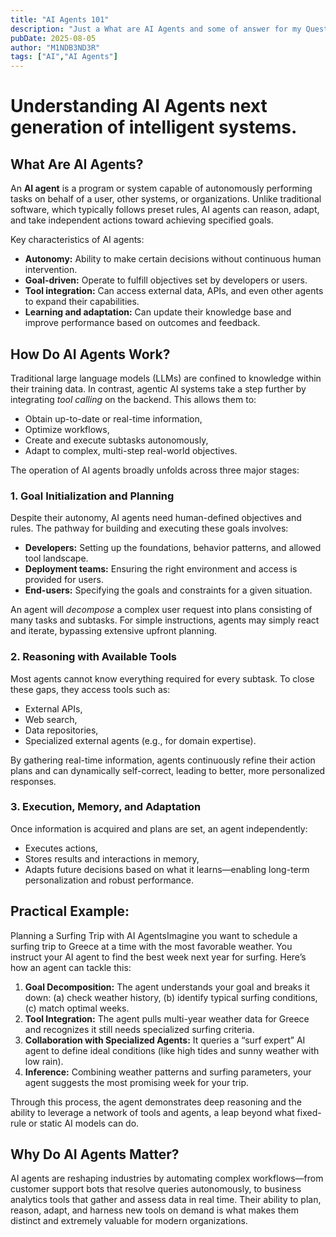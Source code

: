 ```yaml
---
title: "AI Agents 101"
description: "Just a What are AI Agents and some of answer for my Question about AI Agents and How it does work"
pubDate: 2025-08-05
author: "M1NDB3ND3R"
tags: ["AI","AI Agents"]
---
```


# Understanding AI Agents next generation of intelligent systems.

## What Are AI Agents?

An **AI agent** is a program or system capable of autonomously performing tasks on behalf of a user, other systems, or organizations. Unlike traditional software, which typically follows preset rules, AI agents can reason, adapt, and take independent actions toward achieving specified goals.

Key characteristics of AI agents:
- **Autonomy:** Ability to make certain decisions without continuous human intervention.
- **Goal-driven:** Operate to fulfill objectives set by developers or users.
- **Tool integration:** Can access external data, APIs, and even other agents to expand their capabilities.
- **Learning and adaptation:** Can update their knowledge base and improve performance based on outcomes and feedback.

## How Do AI Agents Work?

Traditional large language models (LLMs) are confined to knowledge within their training data. In contrast, agentic AI systems take a step further by integrating *tool calling* on the backend. This allows them to:
- Obtain up-to-date or real-time information,
- Optimize workflows,
- Create and execute subtasks autonomously,
- Adapt to complex, multi-step real-world objectives.

The operation of AI agents broadly unfolds across three major stages:

### 1. Goal Initialization and Planning
Despite their autonomy, AI agents need human-defined objectives and rules. The pathway for building and executing these goals involves:

- **Developers:** Setting up the foundations, behavior patterns, and allowed tool landscape.
- **Deployment teams:** Ensuring the right environment and access is provided for users.
- **End-users:** Specifying the goals and constraints for a given situation.

An agent will *decompose* a complex user request into plans consisting of many tasks and subtasks. For simple instructions, agents may simply react and iterate, bypassing extensive upfront planning.

### 2. Reasoning with Available Tools
Most agents cannot know everything required for every subtask. To close these gaps, they access tools such as:
- External APIs,
- Web search,
- Data repositories,
- Specialized external agents (e.g., for domain expertise).

By gathering real-time information, agents continuously refine their action plans and can dynamically self-correct, leading to better, more personalized responses.

### 3. Execution, Memory, and Adaptation
Once information is acquired and plans are set, an agent independently:
- Executes actions,
- Stores results and interactions in memory,
- Adapts future decisions based on what it learns—enabling long-term personalization and robust performance.

## Practical Example: 
Planning a Surfing Trip with AI AgentsImagine you want to schedule a surfing trip to Greece at a time with the most favorable weather. You instruct your AI agent to find the best week next year for surfing. Here’s how an agent can tackle this:

1. **Goal Decomposition:** The agent understands your goal and breaks it down: (a) check weather history, (b) identify typical surfing conditions, (c) match optimal weeks.
2. **Tool Integration:** The agent pulls multi-year weather data for Greece and recognizes it still needs specialized surfing criteria.
3. **Collaboration with Specialized Agents:** It queries a “surf expert” AI agent to define ideal conditions (like high tides and sunny weather with low rain).
4. **Inference:** Combining weather patterns and surfing parameters, your agent suggests the most promising week for your trip.

Through this process, the agent demonstrates deep reasoning and the ability to leverage a network of tools and agents, a leap beyond what fixed-rule or static AI models can do.

## Why Do AI Agents Matter?
AI agents are reshaping industries by automating complex workflows—from customer support bots that resolve queries autonomously, to business analytics tools that gather and assess data in real time. Their ability to plan, reason, adapt, and harness new tools on demand is what makes them distinct and extremely valuable for modern organizations.



